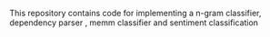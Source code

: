 This repository contains code for implementing a n-gram classifier, dependency parser , memm classifier and sentiment classification